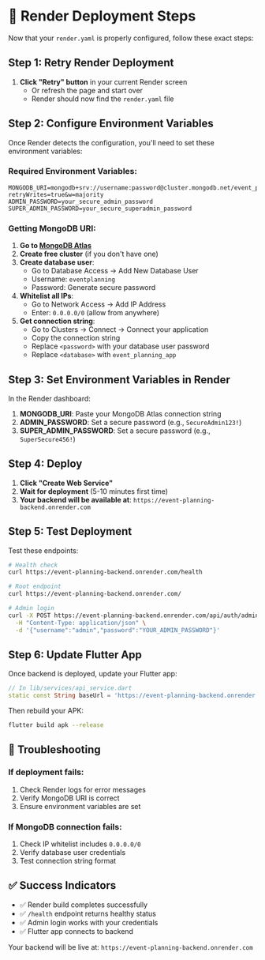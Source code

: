 # 🚀 Render Deployment Steps

Now that your `render.yaml` is properly configured, follow these exact steps:

## Step 1: Retry Render Deployment

1. **Click "Retry" button** in your current Render screen
   - Or refresh the page and start over
   - Render should now find the `render.yaml` file

## Step 2: Configure Environment Variables

Once Render detects the configuration, you'll need to set these environment variables:

### Required Environment Variables:

```env
MONGODB_URI=mongodb+srv://username:password@cluster.mongodb.net/event_planning_app?retryWrites=true&w=majority
ADMIN_PASSWORD=your_secure_admin_password  
SUPER_ADMIN_PASSWORD=your_secure_superadmin_password
```

### Getting MongoDB URI:

1. **Go to [MongoDB Atlas](https://www.mongodb.com/cloud/atlas)**
2. **Create free cluster** (if you don't have one)
3. **Create database user**:
   - Go to Database Access → Add New Database User
   - Username: `eventplanning`
   - Password: Generate secure password
4. **Whitelist all IPs**:
   - Go to Network Access → Add IP Address
   - Enter: `0.0.0.0/0` (allow from anywhere)
5. **Get connection string**:
   - Go to Clusters → Connect → Connect your application
   - Copy the connection string
   - Replace `<password>` with your database user password
   - Replace `<database>` with `event_planning_app`

## Step 3: Set Environment Variables in Render

In the Render dashboard:

1. **MONGODB_URI**: Paste your MongoDB Atlas connection string
2. **ADMIN_PASSWORD**: Set a secure password (e.g., `SecureAdmin123!`)
3. **SUPER_ADMIN_PASSWORD**: Set a secure password (e.g., `SuperSecure456!`)

## Step 4: Deploy

1. **Click "Create Web Service"**
2. **Wait for deployment** (5-10 minutes first time)
3. **Your backend will be available at**: `https://event-planning-backend.onrender.com`

## Step 5: Test Deployment

Test these endpoints:

```bash
# Health check
curl https://event-planning-backend.onrender.com/health

# Root endpoint  
curl https://event-planning-backend.onrender.com/

# Admin login
curl -X POST https://event-planning-backend.onrender.com/api/auth/admin/login \
  -H "Content-Type: application/json" \
  -d '{"username":"admin","password":"YOUR_ADMIN_PASSWORD"}'
```

## Step 6: Update Flutter App

Once backend is deployed, update your Flutter app:

```dart
// In lib/services/api_service.dart
static const String baseUrl = 'https://event-planning-backend.onrender.com/api';
```

Then rebuild your APK:
```bash
flutter build apk --release
```

## 🔧 Troubleshooting

### If deployment fails:
1. Check Render logs for error messages
2. Verify MongoDB URI is correct
3. Ensure environment variables are set

### If MongoDB connection fails:
1. Check IP whitelist includes `0.0.0.0/0`
2. Verify database user credentials
3. Test connection string format

## ✅ Success Indicators

- ✅ Render build completes successfully
- ✅ `/health` endpoint returns healthy status
- ✅ Admin login works with your credentials
- ✅ Flutter app connects to backend

Your backend will be live at: `https://event-planning-backend.onrender.com`
